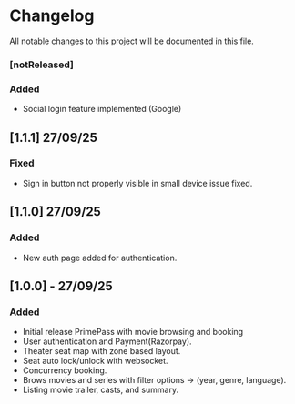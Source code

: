 # Changelog
All notable changes to this project will be documented in this file.

### [notReleased]
### Added
- Social login feature implemented (Google)


## [1.1.1] 27/09/25
### Fixed
- Sign in button not properly visible in small device issue fixed.

## [1.1.0] 27/09/25
### Added
- New auth page added for authentication.

## [1.0.0] - 27/09/25
### Added
- Initial release PrimePass with movie browsing and booking
- User authentication and Payment(Razorpay).
- Theater seat map with zone based layout.
- Seat auto lock/unlock with websocket.
- Concurrency booking.
- Brows movies and series with filter options -> (year, genre, language).
- Listing movie trailer, casts, and summary.